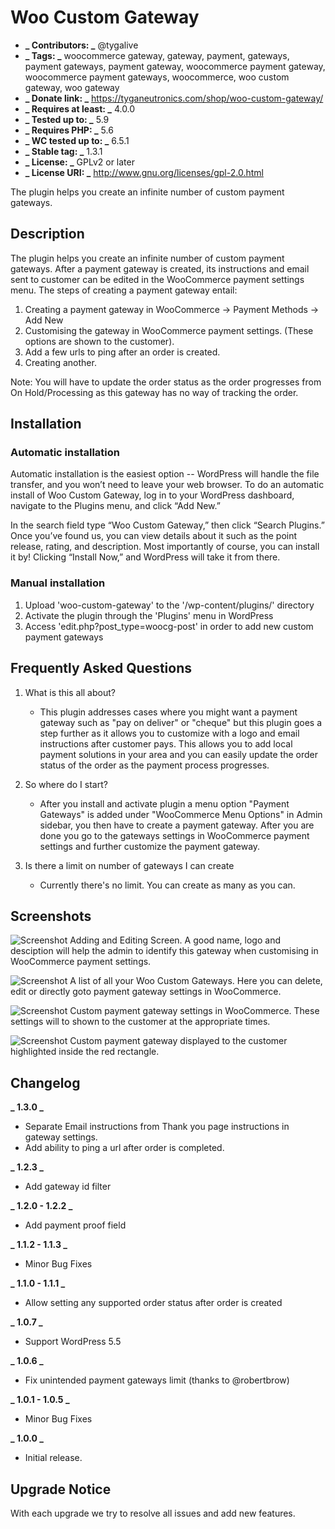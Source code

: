 # Woo Custom Gateway

- **_ Contributors: _** @tygalive
- **_ Tags: _** woocommerce gateway, gateway, payment, gateways, payment gateways, payment gateway, woocommerce payment gateway, woocommerce payment gateways, woocommerce, woo custom gateway, woo gateway
- **_ Donate link: _** https://tyganeutronics.com/shop/woo-custom-gateway/
- **_ Requires at least: _** 4.0.0
- **_ Tested up to: _** 5.9
- **_ Requires PHP: _** 5.6
- **_ WC tested up to: _** 6.5.1
- **_ Stable tag: _** 1.3.1
- **_ License: _** GPLv2 or later
- **_ License URI: _** http://www.gnu.org/licenses/gpl-2.0.html

The plugin helps you create an infinite number of custom payment gateways.

## Description

The plugin helps you create an infinite number of custom payment gateways. After a payment gateway is created, its instructions and email sent to customer can be edited in the WooCommerce payment settings menu.
The steps of creating a payment gateway entail:

1. Creating a payment gateway in WooCommerce → Payment Methods → Add New
2. Customising the gateway in WooCommerce payment settings. (These options are shown to the customer).
3. Add a few urls to ping after an order is created.
4. Creating another.

Note: You will have to update the order status as the order progresses from On Hold/Processing as this gateway has no way of tracking the order.

## Installation

### Automatic installation

Automatic installation is the easiest option -- WordPress will handle the file transfer, and you won’t need to leave your web browser. To do an automatic install of Woo Custom Gateway, log in to your WordPress dashboard, navigate to the Plugins menu, and click “Add New.”

In the search field type “Woo Custom Gateway,” then click “Search Plugins.” Once you’ve found us, you can view details about it such as the point release, rating, and description. Most importantly of course, you can install it by! Clicking “Install Now,” and WordPress will take it from there.

### Manual installation

1. Upload \'woo-custom-gateway\' to the \'/wp-content/plugins/\' directory
2. Activate the plugin through the \'Plugins\' menu in WordPress
3. Access \'edit.php?post_type=woocg-post\' in order to add new custom payment gateways

## Frequently Asked Questions

1. What is this all about?

   - This plugin addresses cases where you might want a payment gateway such as \"pay on deliver\" or \"cheque\" but this plugin goes a step further as it allows you to customize with a logo and email instructions after customer pays. This allows you to add local payment solutions in your area and you can easily update the order status of the order as the payment process progresses.

2. So where do I start?

   - After you install and activate plugin a menu option \"Payment Gateways\" is added under \"WooCommerce Menu Options\" in Admin sidebar, you then have to create a payment gateway. After you are done you go to the gateways settings in WooCommerce payment settings and further customize the payment gateway.

3. Is there a limit on number of gateways I can create
   - Currently there\'s no limit. You can create as many as you can.

## Screenshots

![Screenshot](https://ps.w.org/woo-custom-gateway/assets/screenshot-1.png?rev=2131125)
Adding and Editing Screen. A good name, logo and desciption will help the admin to identify this gateway when customising in WooCommerce payment settings.

![Screenshot](https://ps.w.org/woo-custom-gateway/assets/screenshot-2.png?rev=2131125)
A list of all your Woo Custom Gateways. Here you can delete, edit or directly goto payment gateway settings in WooCommerce.

![Screenshot](https://ps.w.org/woo-custom-gateway/assets/screenshot-3.png?rev=2131125)
Custom payment gateway settings in WooCommerce. These settings will to shown to the customer at the appropriate times.

![Screenshot](https://ps.w.org/woo-custom-gateway/assets/screenshot-4.png?rev=2131125)
Custom payment gateway displayed to the customer highlighted inside the red rectangle.

## Changelog

**_ 1.3.0 _**

- Separate Email instructions from Thank you page instructions in gateway settings.
- Add ability to ping a url after order is completed.

**_ 1.2.3 _**

- Add gateway id filter

**_ 1.2.0 - 1.2.2 _**

- Add payment proof field

**_ 1.1.2 - 1.1.3 _**

- Minor Bug Fixes

**_ 1.1.0 - 1.1.1 _**

- Allow setting any supported order status after order is created

**_ 1.0.7 _**

- Support WordPress 5.5

**_ 1.0.6 _**

- Fix unintended payment gateways limit (thanks to @robertbrow)

**_ 1.0.1 - 1.0.5 _**

- Minor Bug Fixes

**_ 1.0.0 _**

- Initial release.

## Upgrade Notice

With each upgrade we try to resolve all issues and add new features.
